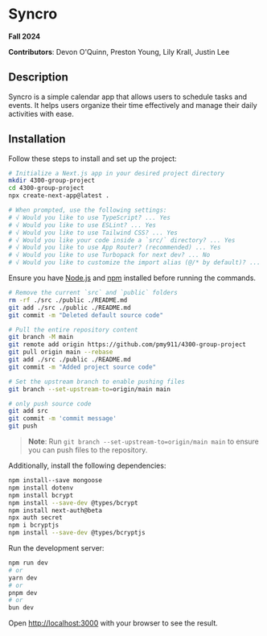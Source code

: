 # Syncro

**Fall 2024**

**Contributors**: Devon O'Quinn, Preston Young, Lily Krall, Justin Lee

## Description

Syncro is a simple calendar app that allows users to schedule tasks and events. It helps users organize their time effectively and manage their daily activities with ease.

## Installation

Follow these steps to install and set up the project:

```bash
# Initialize a Next.js app in your desired project directory
mkdir 4300-group-project
cd 4300-group-project
npx create-next-app@latest .

# When prompted, use the following settings:
# √ Would you like to use TypeScript? ... Yes
# √ Would you like to use ESLint? ... Yes
# √ Would you like to use Tailwind CSS? ... Yes
# √ Would you like your code inside a `src/` directory? ... Yes
# √ Would you like to use App Router? (recommended) ... Yes
# √ Would you like to use Turbopack for next dev? ... No
# √ Would you like to customize the import alias (@/* by default)? ... No
```

Ensure you have [Node.js](https://nodejs.org/) and [npm](https://www.npmjs.com/) installed before running the commands.

```bash
# Remove the current `src` and `public` folders
rm -rf ./src ./public ./README.md
git add ./src ./public ./README.md
git commit -m "Deleted default source code"

# Pull the entire repository content
git branch -M main
git remote add origin https://github.com/pmy911/4300-group-project
git pull origin main --rebase
git add ./src ./public ./README.md
git commit -m "Added project source code"

# Set the upstream branch to enable pushing files
git branch --set-upstream-to=origin/main main

# only push source code
git add src
git commit -m 'commit message'
git push
```

> **Note**: Run `git branch --set-upstream-to=origin/main main` to ensure you can push files to the repository.

Additionally, install the following dependencies:

```bash
npm install--save mongoose
npm install dotenv
npm install bcrypt
npm install --save-dev @types/bcrypt
npm install next-auth@beta
npx auth secret 
npm i bcryptjs         
npm install --save-dev @types/bcryptjs
```

Run the development server:

```bash
npm run dev
# or
yarn dev
# or
pnpm dev
# or
bun dev
```

Open [http://localhost:3000](http://localhost:3000) with your browser to see the result.
